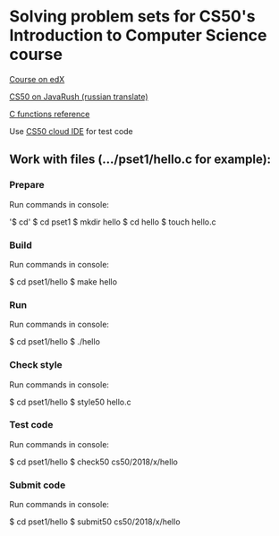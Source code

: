 Solving problem sets for CS50's Introduction to Computer Science course
===

[Course on edX](https://www.edx.org/course/cs50s-introduction-computer-science-harvardx-cs50x)

[CS50 on JavaRush (russian translate)](https://javarush.ru/quests/QUEST_HARVARD_CS50)

[C functions reference](https://reference.cs50.net/cs50/)

Use [CS50 cloud IDE](https://ide.cs50.io) for test code


Work with files (.../pset1/hello.c for example):
---

### Prepare

Run commands in console:

'$ cd'
$ cd pset1
$ mkdir hello
$ cd hello
$ touch hello.c

###
### Build

Run commands in console:

$ cd pset1/hello
$ make hello

### Run

Run commands in console:

$ cd pset1/hello
$ ./hello

### Check style

Run commands in console:

$ cd pset1/hello
$ style50 hello.c

### Test code

Run commands in console:

$ cd pset1/hello
$ check50 cs50/2018/x/hello

### Submit code

Run commands in console:

$ cd pset1/hello
$ submit50 cs50/2018/x/hello
